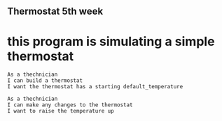 ## Thermostat 5th week

# this program is simulating a simple thermostat

```
As a thechnician
I can build a thermostat
I want the thermostat has a starting default_temperature

As a thechnician
I can make any changes to the thermostat
I want to raise the temperature up

```
